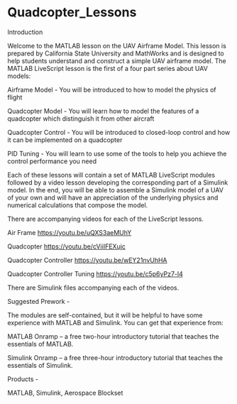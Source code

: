 # Quadcopter_Lessons

Introduction

Welcome to the MATLAB lesson on the UAV Airframe Model.   This lesson is prepared by California State University and MathWorks and is designed to help students understand and construct a simple UAV airframe model.   The MATLAB LiveScript lesson is the first of a four part series about UAV models:

Airframe Model - You will be introduced to how to model the physics of flight

Quadcopter Model - You will learn how to model the features of a quadcopter which distinguish it from other aircraft

Quadcopter Control - You will be introduced to closed-loop control and how it can be implemented on a quadcopter

PID Tuning - You will learn to use some of the tools to help you achieve the control performance you need

Each of these lessons will contain a set of MATLAB LiveScript modules followed by a video lesson developing the corresponding part of a Simulink model.   In the end, you will be able to assemble a Simulink model of a UAV of your own and will have an appreciation of the underlying physics and numerical calculations that compose the model.

There are accompanying videos for each of the LiveScript lessons.

Air Frame
https://youtu.be/uQXS3aeMUhY

Quadcopter
https://youtu.be/cViiIFEXujc

Quadcopter Controller
https://youtu.be/wEY21nvUhHA

Quadcopter Controller Tuning
https://youtu.be/c5p6yPz7-l4

There are Simulink files accompanying each of the videos.

Suggested Prework - 

The modules are self-contained, but it will be helpful to have some experience with MATLAB and Simulink.   You can get that experience from:

MATLAB Onramp – a free two-hour introductory tutorial that teaches the essentials of MATLAB.

Simulink Onramp – a free three-hour introductory tutorial that teaches the essentials of Simulink.


Products - 

MATLAB, Simulink, Aerospace Blockset
